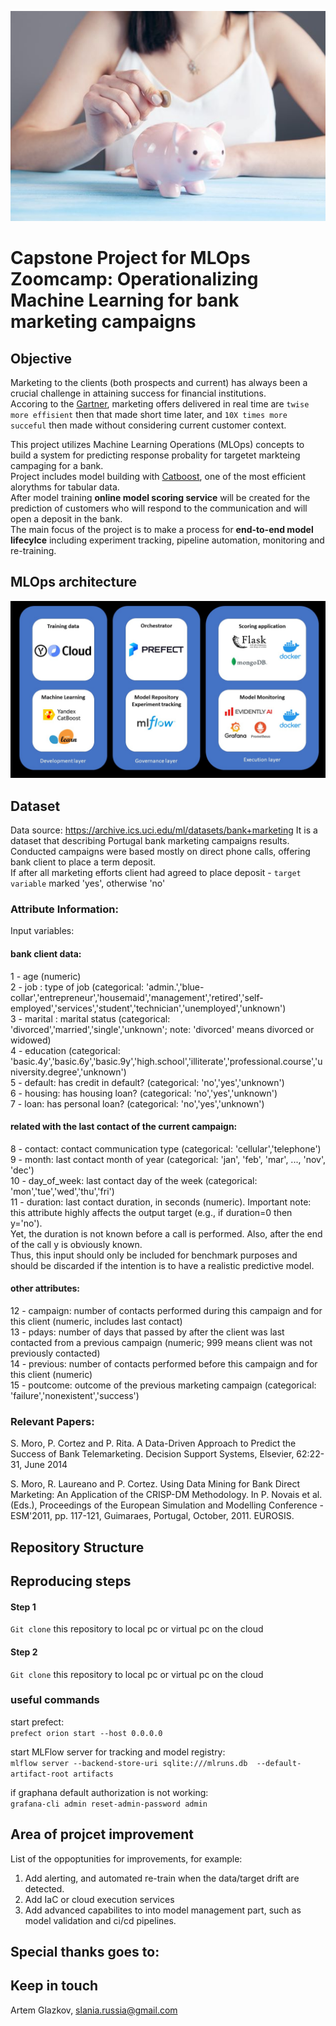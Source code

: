 ![bank marketing campagin using ML](https://raw.githubusercontent.com/allront/mlops_zoomcamp/main/images/Deposit.jpg)


# Capstone Project for MLOps Zoomcamp: Operationalizing Machine Learning for bank marketing campaigns


## Objective
Marketing to the clients (both prospects and current) has always been a crucial challenge in attaining success for financial institutions.</br>
Accoring to the [Gartner](https://youtu.be/bXob4SMBguM?t=1824), marketing offers delivered in real time are `twise more effisient` then that made short time later, and `10X times more succeful` then made without considering current customer context.</br> 

This project utilizes Machine Learning Operations (MLOps) concepts to build a system for predicting response probality for targetet markteing campaging for a bank.</br>
Project includes model building with [Catboost](https://catboost.ai/), one of the most efficient alorythms for tabular data.</br>
After model training **online model scoring service** will be created  for the prediction of customers who will respond to the communication and will open a deposit in the bank. </br>
The main focus of the project is to make a process for **end-to-end model lifecylce** including experiment tracking, pipeline automation, monitoring and re-training. <br/>

## MLOps architecture

<img src="https://raw.githubusercontent.com/allront/mlops_zoomcamp/main/images/Architecture.JPG">

## Dataset
Data source: https://archive.ics.uci.edu/ml/datasets/bank+marketing
It is a dataset that describing Portugal bank marketing campaigns results. Conducted campaigns were based mostly on direct phone calls, offering bank client to place a term deposit. </br>
If after all marketing efforts client had agreed to place deposit - `target variable` marked 'yes', otherwise 'no'</br>

### Attribute Information:

Input variables:

#### bank client data:
1 - age (numeric)</br>
2 - job : type of job (categorical: 'admin.','blue-collar','entrepreneur','housemaid','management','retired','self-employed','services','student','technician','unemployed','unknown') </br>
3 - marital : marital status (categorical: 'divorced','married','single','unknown'; note: 'divorced' means divorced or widowed) </br>
4 - education (categorical: 'basic.4y','basic.6y','basic.9y','high.school','illiterate','professional.course','university.degree','unknown') </br>
5 - default: has credit in default? (categorical: 'no','yes','unknown') </br>
6 - housing: has housing loan? (categorical: 'no','yes','unknown') </br>
7 - loan: has personal loan? (categorical: 'no','yes','unknown') </br>

#### related with the last contact of the current campaign:
8 - contact: contact communication type (categorical: 'cellular','telephone')</br>
9 - month: last contact month of year (categorical: 'jan', 'feb', 'mar', ..., 'nov', 'dec')</br>
10 - day_of_week: last contact day of the week (categorical: 'mon','tue','wed','thu','fri')</br>
11 - duration: last contact duration, in seconds (numeric). Important note: this attribute highly affects the output target (e.g., if duration=0 then y='no').</br> 
Yet, the duration is not known before a call is performed. Also, after the end of the call y is obviously known. </br>
Thus, this input should only be included for benchmark purposes and should be discarded if the intention is to have a realistic predictive model.</br>
#### other attributes:
12 - campaign: number of contacts performed during this campaign and for this client (numeric, includes last contact) </br>
13 - pdays: number of days that passed by after the client was last contacted from a previous campaign (numeric; 999 means client was not previously contacted) </br>
14 - previous: number of contacts performed before this campaign and for this client (numeric) </br>
15 - poutcome: outcome of the previous marketing campaign (categorical: 'failure','nonexistent','success') </br>

### Relevant Papers:

S. Moro, P. Cortez and P. Rita. A Data-Driven Approach to Predict the Success of Bank Telemarketing. Decision Support Systems, Elsevier, 62:22-31, June 2014 </br>

S. Moro, R. Laureano and P. Cortez. Using Data Mining for Bank Direct Marketing: An Application of the CRISP-DM Methodology. In P. Novais et al. (Eds.), Proceedings of the European Simulation and Modelling Conference - ESM'2011, pp. 117-121, Guimaraes, Portugal, October, 2011. EUROSIS. </br>

## Repository Structure


## Reproducing steps
#### Step 1
```Git clone``` this repository to local pc or virtual pc on the cloud

#### Step 2
```Git clone``` this repository to local pc or virtual pc on the cloud


### useful commands

start prefect: </br>
```prefect orion start --host 0.0.0.0```

start MLFlow server for tracking and model registry: </br>
```mlflow server --backend-store-uri sqlite:///mlruns.db  --default-artifact-root artifacts```

if graphana default authorization is not working: </br>
```grafana-cli admin reset-admin-password admin```


## Area of projcet improvement
List of the oppoptunities for improvements, for example: <br/>

1) Add alerting, and automated re-train when the data/target drift are detected.  </br>
2) Add IaC or cloud execution services </br>
3) Add advanced capabilites to into model management part, such as model validation and ci/cd pipelines. </br>

## Special thanks goes to:

## Keep in touch
Artem Glazkov, slania.russia@gmail.com
